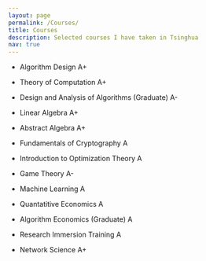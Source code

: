 ```yaml
---
layout: page
permalink: /Courses/
title: Courses
description: Selected courses I have taken in Tsinghua
nav: true
---
```


+ Algorithm Design A+

+ Theory of Computation A+

+ Design and Analysis of Algorithms (Graduate) A-

+ Linear Algebra A+

+ Abstract Algebra A+

+ Fundamentals of Cryptography A

+ Introduction to Optimization Theory A

+ Game Theory A-

+ Machine Learning A

+ Quantatitive Economics A

+ Algorithm Economics (Graduate) A

+ Research Immersion Training A

+ Network Science A+
